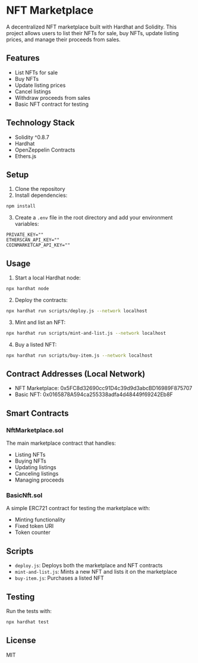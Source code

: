 # NFT Marketplace

A decentralized NFT marketplace built with Hardhat and Solidity. This project allows users to list their NFTs for sale, buy NFTs, update listing prices, and manage their proceeds from sales.

## Features

- List NFTs for sale
- Buy NFTs
- Update listing prices
- Cancel listings
- Withdraw proceeds from sales
- Basic NFT contract for testing

## Technology Stack

- Solidity ^0.8.7
- Hardhat
- OpenZeppelin Contracts
- Ethers.js

## Setup

1. Clone the repository
2. Install dependencies:
```bash
npm install
```

3. Create a `.env` file in the root directory and add your environment variables:
```
PRIVATE_KEY=""
ETHERSCAN_API_KEY=""
COINMARKETCAP_API_KEY=""
```

## Usage

1. Start a local Hardhat node:
```bash
npx hardhat node
```

2. Deploy the contracts:
```bash
npx hardhat run scripts/deploy.js --network localhost
```

3. Mint and list an NFT:
```bash
npx hardhat run scripts/mint-and-list.js --network localhost
```

4. Buy a listed NFT:
```bash
npx hardhat run scripts/buy-item.js --network localhost
```

## Contract Addresses (Local Network)

- NFT Marketplace: 0x5FC8d32690cc91D4c39d9d3abcBD16989F875707
- Basic NFT: 0x0165878A594ca255338adfa4d48449f69242Eb8F

## Smart Contracts

### NftMarketplace.sol
The main marketplace contract that handles:
- Listing NFTs
- Buying NFTs
- Updating listings
- Canceling listings
- Managing proceeds

### BasicNft.sol
A simple ERC721 contract for testing the marketplace with:
- Minting functionality
- Fixed token URI
- Token counter

## Scripts

- `deploy.js`: Deploys both the marketplace and NFT contracts
- `mint-and-list.js`: Mints a new NFT and lists it on the marketplace
- `buy-item.js`: Purchases a listed NFT

## Testing

Run the tests with:
```bash
npx hardhat test
```

## License

MIT 